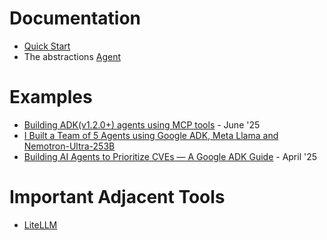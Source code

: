 # Documentation
- [Quick Start](https://google.github.io/adk-docs/get-started/quickstart/)
- The abstractions [Agent](https://google.github.io/adk-docs/agents/)

# Examples
- [Building ADK(v1.2.0+) agents using MCP tools](https://medium.com/google-cloud/building-adk-v1-2-0-agents-using-mcp-tools-e97fb5e47961) - June '25
- [I Built a Team of 5 Agents using Google ADK, Meta Llama and Nemotron-Ultra-253B](https://generativeai.pub/i-built-a-team-of-5-agents-using-google-adk-meta-llama-and-nemotron-ultra-253b-e243a659b4a7)
- [Building AI Agents to Prioritize CVEs — A Google ADK Guide](https://devsecopsai.today/building-ai-agents-to-prioritize-cves-a-google-adk-guide-dd435de80fdc) - April '25

# Important Adjacent Tools
- [LiteLLM](https://docs.litellm.ai/docs/tutorials/google_adk)
